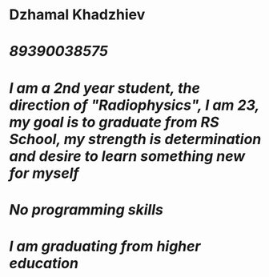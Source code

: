 # **Dzhamal Khadzhiev**
# _89390038575_
# *I am a 2nd year student, the direction of "Radiophysics", I am 23, my goal is to graduate from RS School, my strength is determination and desire to learn something new for myself*
# _No programming skills_
# *I am graduating from higher education*